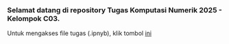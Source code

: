 ### Selamat datang di repository Tugas Komputasi Numerik 2025 - Kelompok C03.
Untuk mengakses file tugas (.ipnyb), klik tombol [ini](https://github.com/sayyidil24/komnum.c03-didi/blob/main/C03_ProgramKomnum_5.ipynb)
